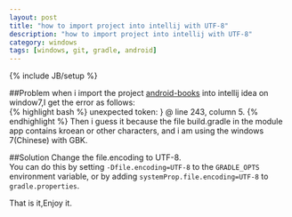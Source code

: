 ```yaml
---
layout: post
title: "how to import project into intellij with UTF-8"
description: "how to import project into intellij with UTF-8"
category: windows
tags: [windows, git, gradle, android]
---
```

{% include JB/setup %}

##Problem
when i import the project [android-books][1] into intellij idea on window7,I get the error as follows:    
{% highlight bash %}
unexpected token: }
@ line 243, column 5.
{% endhighlight %} 
Then i guess it because the file build.gradle in the module app contains kroean or other characters, and i am using the windows 7(Chinese) with GBK.
<!-- more -->  

##Solution
Change the file.encoding to UTF-8.    
You can do this by setting `-Dfile.encoding=UTF-8` to the `GRADLE_OPTS` environment variable, or by adding `systemProp.file.encoding=UTF-8` to `gradle.properties`.

That is it,Enjoy it.

[1]: https://github.com/snowdream/android-books
